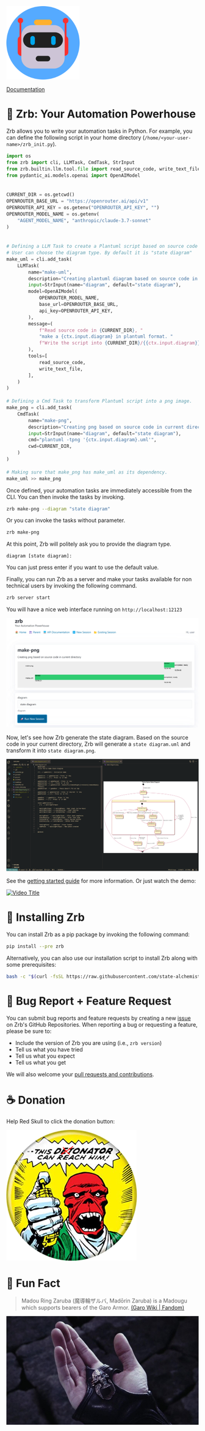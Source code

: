 ![](https://raw.githubusercontent.com/state-alchemists/zrb/main/_images/zrb/android-chrome-192x192.png)

[Documentation](https://github.com/state-alchemists/zrb/blob/main/docs/README.md)

# 🤖 Zrb: Your Automation Powerhouse

Zrb allows you to write your automation tasks in Python. For example, you can define the following script in your home directory (`/home/<your-user-name>/zrb_init.py`).


```python
import os
from zrb import cli, LLMTask, CmdTask, StrInput
from zrb.builtin.llm.tool.file import read_source_code, write_text_file
from pydantic_ai.models.openai import OpenAIModel


CURRENT_DIR = os.getcwd()
OPENROUTER_BASE_URL = "https://openrouter.ai/api/v1"
OPENROUTER_API_KEY = os.getenv("OPENROUTER_API_KEY", "")
OPENROUTER_MODEL_NAME = os.getenv(
    "AGENT_MODEL_NAME", "anthropic/claude-3.7-sonnet"
)


# Defining a LLM Task to create a Plantuml script based on source code in current directory.
# User can choose the diagram type. By default it is "state diagram"
make_uml = cli.add_task(
    LLMTask(
        name="make-uml",
        description="Creating plantuml diagram based on source code in current directory",
        input=StrInput(name="diagram", default="state diagram"),
        model=OpenAIModel(
            OPENROUTER_MODEL_NAME,
            base_url=OPENROUTER_BASE_URL,
            api_key=OPENROUTER_API_KEY,
        ),
        message=(
            f"Read source code in {CURRENT_DIR}, "
            "make a {ctx.input.diagram} in plantuml format. "
            f"Write the script into {CURRENT_DIR}/{{ctx.input.diagram}}.uml"
        ),
        tools=[
            read_source_code,
            write_text_file,
        ],
    )
)

# Defining a Cmd Task to transform Plantuml script into a png image.
make_png = cli.add_task(
    CmdTask(
        name="make-png",
        description="Creating png based on source code in current directory",
        input=StrInput(name="diagram", default="state diagram"),
        cmd="plantuml -tpng '{ctx.input.diagram}.uml'",
        cwd=CURRENT_DIR,
    )
)

# Making sure that make_png has make_uml as its dependency.
make_uml >> make_png
```

Once defined, your automation tasks are immediately accessible from the CLI. You can then invoke the tasks by invoking.

```bash
zrb make-png --diagram "state diagram"
```

Or you can invoke the tasks without parameter.

```bash
zrb make-png
```

At this point, Zrb will politely ask you to provide the diagram type.

```
diagram [state diagram]:
```

You can just press enter if you want to use the default value.

Finally, you can run Zrb as a server and make your tasks available for non technical users by invoking the following command.

```bash
zrb server start
```

You will have a nice web interface running on `http://localhost:12123`

![Zrb Web UI](https://raw.githubusercontent.com/state-alchemists/zrb/main/_images/zrb-web-ui.png)

Now, let's see how Zrb generate the state diagram. Based on the source code in your current directory, Zrb will generate a `state diagram.uml` and transform it into `state diagram.png`.

![State Diagram](https://raw.githubusercontent.com/state-alchemists/zrb/main/_images/state-diagram.png)

See the [getting started guide](https://github.com/state-alchemists/zrb/blob/main/docs/recipes/getting-started/README.md) for more information. Or just watch the demo:

[![Video Title](https://img.youtube.com/vi/W7dgk96l__o/0.jpg)](https://www.youtube.com/watch?v=W7dgk96l__o)


# 🫰 Installing Zrb

You can install Zrb as a pip package by invoking the following command:

```bash
pip install --pre zrb
```

Alternatively, you can also use our installation script to install Zrb along with some prerequisites:

```bash
bash -c "$(curl -fsSL https://raw.githubusercontent.com/state-alchemists/zrb/main/install.sh)"
```

# 🐞 Bug Report + Feature Request

You can submit bug reports and feature requests by creating a new [issue](https://github.com/state-alchemists/zrb/issues) on Zrb's GitHub Repositories. When reporting a bug or requesting a feature, please be sure to:

- Include the version of Zrb you are using (i.e., `zrb version`)
- Tell us what you have tried
- Tell us what you expect
- Tell us what you get

We will also welcome your [pull requests and contributions](https://github.com/state-alchemists/zrb/pulls).


# ☕ Donation

Help Red Skull to click the donation button:

[![](https://raw.githubusercontent.com/state-alchemists/zrb/main/_images/donator.png)](https://stalchmst.com/donation)

# 🎉 Fun Fact

> Madou Ring Zaruba (魔導輪ザルバ, Madōrin Zaruba) is a Madougu which supports bearers of the Garo Armor. [(Garo Wiki | Fandom)](https://garo.fandom.com/wiki/Zaruba)

![Madou Ring Zaruba on Kouga's Hand](https://raw.githubusercontent.com/state-alchemists/zrb/main/_images/madou-ring-zaruba.jpg)
